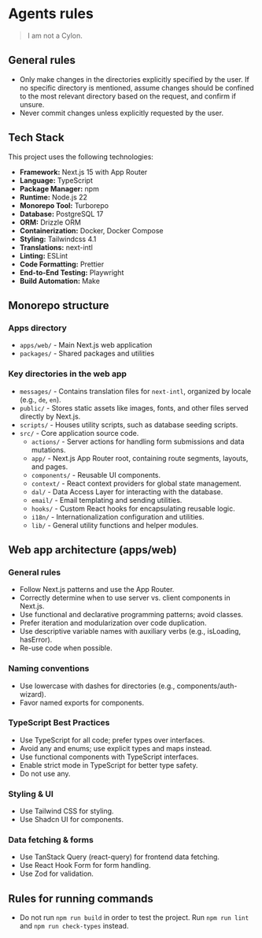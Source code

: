 # Agents rules

> I am not a Cylon.

## General rules

- Only make changes in the directories explicitly specified by the user. If no specific directory is mentioned, assume changes should be confined to the most relevant directory based on the request, and confirm if unsure.
- Never commit changes unless explicitly requested by the user.

## Tech Stack

This project uses the following technologies:

- **Framework:** Next.js 15 with App Router
- **Language:** TypeScript
- **Package Manager:** npm
- **Runtime:** Node.js 22
- **Monorepo Tool:** Turborepo
- **Database:** PostgreSQL 17
- **ORM:** Drizzle ORM
- **Containerization:** Docker, Docker Compose
- **Styling:** Tailwindcss 4.1
- **Translations:** next-intl
- **Linting:** ESLint
- **Code Formatting:** Prettier
- **End-to-End Testing:** Playwright
- **Build Automation:** Make

## Monorepo structure

### Apps directory

- `apps/web/` - Main Next.js web application
- `packages/` - Shared packages and utilities

### Key directories in the web app

- `messages/` - Contains translation files for `next-intl`, organized by locale (e.g., `de`, `en`).
- `public/` - Stores static assets like images, fonts, and other files served directly by Next.js.
- `scripts/` - Houses utility scripts, such as database seeding scripts.
- `src/` - Core application source code.
  - `actions/` - Server actions for handling form submissions and data mutations.
  - `app/` - Next.js App Router root, containing route segments, layouts, and pages.
  - `components/` - Reusable UI components.
  - `context/` - React context providers for global state management.
  - `dal/` - Data Access Layer for interacting with the database.
  - `email/` - Email templating and sending utilities.
  - `hooks/` - Custom React hooks for encapsulating reusable logic.
  - `i18n/` - Internationalization configuration and utilities.
  - `lib/` - General utility functions and helper modules.

## Web app architecture (apps/web)

### General rules

- Follow Next.js patterns and use the App Router.
- Correctly determine when to use server vs. client components in Next.js.
- Use functional and declarative programming patterns; avoid classes.
- Prefer iteration and modularization over code duplication.
- Use descriptive variable names with auxiliary verbs (e.g., isLoading, hasError).
- Re-use code when possible.

### Naming conventions

- Use lowercase with dashes for directories (e.g., components/auth-wizard).
- Favor named exports for components.

### TypeScript Best Practices

- Use TypeScript for all code; prefer types over interfaces.
- Avoid any and enums; use explicit types and maps instead.
- Use functional components with TypeScript interfaces.
- Enable strict mode in TypeScript for better type safety.
- Do not use any.

### Styling & UI

- Use Tailwind CSS for styling.
- Use Shadcn UI for components.

### Data fetching & forms

- Use TanStack Query (react-query) for frontend data fetching.
- Use React Hook Form for form handling.
- Use Zod for validation.

## Rules for running commands

- Do not run `npm run build` in order to test the project. Run `npm run lint` and `npm run check-types` instead.
